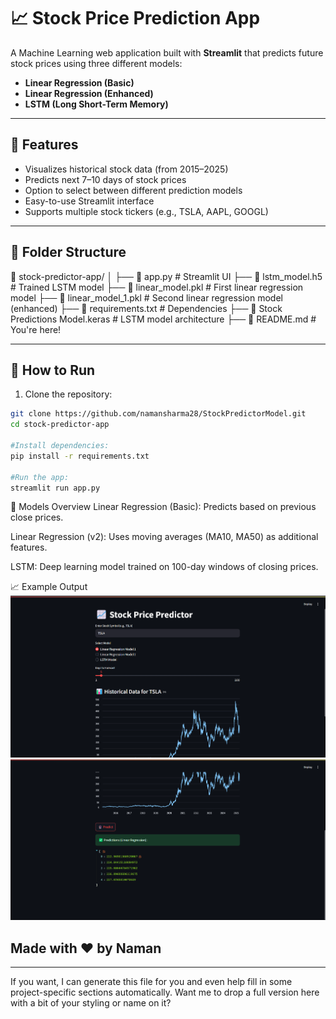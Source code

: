 # 📈 Stock Price Prediction App

A Machine Learning web application built with **Streamlit** that predicts future stock prices using three different models:
- **Linear Regression (Basic)**
- **Linear Regression (Enhanced)**
- **LSTM (Long Short-Term Memory)**

---

## 🚀 Features

- Visualizes historical stock data (from 2015–2025)
- Predicts next 7–10 days of stock prices
- Option to select between different prediction models
- Easy-to-use Streamlit interface
- Supports multiple stock tickers (e.g., TSLA, AAPL, GOOGL)

---

## 📂 Folder Structure

📁 stock-predictor-app/ │
├── 📄 app.py # Streamlit UI
├── 📄 lstm_model.h5 # Trained LSTM model 
├── 📄 linear_model.pkl  # First linear regression model 
├── 📄 linear_model_1.pkl # Second linear regression model (enhanced) 
├── 📄 requirements.txt # Dependencies
├── 📄 Stock Predictions Model.keras # LSTM model architecture
├── 📄 README.md # You're here! 

---

## 🔧 How to Run

1. Clone the repository:
```bash
git clone https://github.com/namansharma28/StockPredictorModel.git
cd stock-predictor-app

#Install dependencies:
pip install -r requirements.txt

#Run the app:
streamlit run app.py
```

🧠 Models Overview
Linear Regression (Basic): Predicts based on previous close prices.

Linear Regression (v2): Uses moving averages (MA10, MA50) as additional features.

LSTM: Deep learning model trained on 100-day windows of closing prices.


📈 Example Output
![SS1](data/image.png)
![SS2](data/image-1.png)

## Made with ❤️ by Naman

---

If you want, I can generate this file for you and even help fill in some project-specific sections automatically. Want me to drop a full version here with a bit of your styling or name on it?
